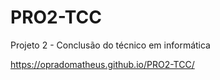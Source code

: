 # PRO2-TCC
 Projeto 2 - Conclusão do técnico em informática
 
 https://opradomatheus.github.io/PRO2-TCC/
